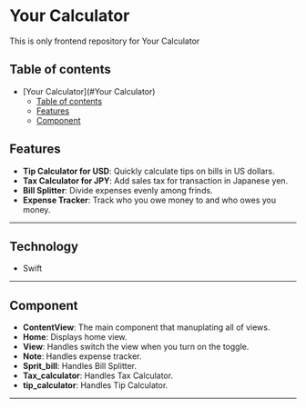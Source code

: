 # Your Calculator

This is only frontend repository for Your Calculator

## Table of contents

- [Your Calculator](#Your Calculator)
  - [Table of contents](#table-of-contents)
  - [Features](#features)
  - [Component](#component)


## Features

- **Tip Calculator for USD**: Quickly calculate tips on bills in US dollars. 
- **Tax Calculator for JPY**: Add sales tax for transaction in Japanese yen.
- **Bill Splitter**: Divide expenses evenly among frinds.
- **Expense Tracker**: Track who you owe money to and who owes you money.

---

## Technology

- Swift

---

## Component

- **ContentView**: The main component that manuplating all of views.
- **Home**: Displays home view.
- **View**: Handles switch the view when you turn on the toggle.
- **Note**: Handles expense tracker.
- **Sprit_bill**: Handles Bill Splitter.
- **Tax_calculator**: Handles Tax Calculator.
- **tip_calculator**: Handles Tip Calculator.

---

